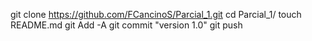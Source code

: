 git clone https://github.com/FCancinoS/Parcial_1.git
cd Parcial_1/
touch README.md
git Add -A
git commit "version 1.0"
git push
